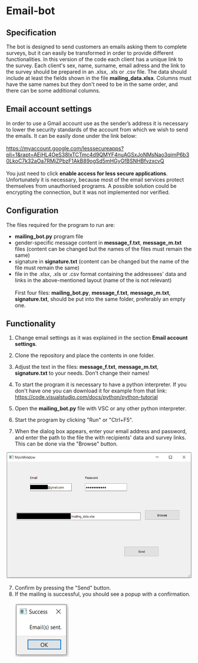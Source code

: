 # Email-bot
## Specification
The bot is designed to send customers an emails asking them to complete surveys, but it can easily be transformed in order to provide different functionalities.
In this version of the code each client has a unique link to the survey. Each client's sex, name, surname, email adress and the link to the survey should be prepared in an .xlsx, .xls or .csv file. The data should include at least the fields shown in the file **mailing_data.xlsx**. Columns must have the same names but they don't need to be in the same order, and there can be some additional columns.
## Email account settings
In order to use a Gmail account use as the sender’s address it is necessary to lower the security standards of the account from which we wish to send the emails.
It can be easily done under the link below:\
\
https://myaccount.google.com/lesssecureapps?pli=1&rapt=AEjHL4OeS38IxTCTmc4d9QMYF4nuAGSxJoNMsNao3qimP6b30LkoC7k32aOa7RMjZPbzF1AkB89ogSd5mHGyGfBSNHBfvzxcvQ \
\
You just need to click **enable access for less secure applications**.
Unfortunately it is necessary, because most of the email services protect themselves from unauthorised programs. A possible solution could be encrypting the connection, but it was not implemented nor verified.
## Configuration
The files required for the program to run are:
- **mailing_bot.py** program file
- gender-specific message content in **message_f.txt**, **message_m.txt** files (content can be changed but the names of the files must remain the same)
- signature in **signature.txt** (content can be changed but the name of the file must remain the same)
- file in the .xlsx, .xls or .csv format containing the addressees' data and links in the above-mentioned layout (name of the is not relevant)
\
\
First four files: **mailing_bot.py**, **message_f.txt**, **message_m.txt**, **signature.txt**, should be put into the same folder, preferably an empty one.
## Functionality
1. Change email settings as it was explained in the section **Email account settings**.
2. Clone the repository and place the contents in one folder.
3. Adjust the text in the files: **message_f.txt**, **message_m.txt**, **signature.txt** to your needs. Don't change their names!
4. To start the program it is necessary to have a python interpreter. If you don't have one you can download it for example from that link:
\
https://code.visualstudio.com/docs/python/python-tutorial

3. Open the **mailing_bot.py** file with VSC or any other python interpreter.
4. Start the program by clicking "Run" or "Ctrl+F5".
5. When the dialog box appears, enter your email address and password, and enter the path to the file the with recipients' data and survey links. This can be done via the "Browse" button.

<img src = "images/MainWindow_image.png" width = "534" height = "343">

7. Confirm by pressing the "Send" button.
8. If the mailing is successful, you should see a popup with a confirmation.
\
\
![](images/Success_image.png)
